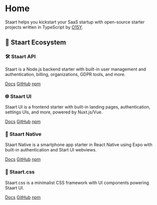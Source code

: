 # Home

Staart helps you kickstart your SaaS startup with open-source starter projects written in TypeScript by [O15Y](https://o15y.com).

## 🏁 Staart Ecosystem

### 🛠️ Staart API

Staart is a Node.js backend starter with built-in user management and authentication, billing, organizations, GDPR tools, and more.

[Docs](/api) [GitHub](https://github.com/o15y/staart) [npm](https://npmjs.com/package/@staart/manager)

### 🌐 Staart UI

Staart UI is a frontend starter with built-in landing pages, authentication, settings UIs, and more, powered by Nuxt.js/Vue.

[Docs](/ui) [GitHub](https://github.com/o15y/staart-ui) [npm](https://npmjs.com/package/@staart/ui)

### 📱 Staart Native

Staart Native is a smartphone app starter in React Native using Expo with built-in authentication and Start UI webviews.

[Docs](/native) [GitHub](https://github.com/o15y/staart-native) [npm](https://npmjs.com/package/@staart/native)

### 🎨 Staart.css

Staart.css is a minimalist CSS framework with UI components powering Staart UI.

[Docs](/css) [GitHub](https://github.com/o15y/staart.css) [npm](https://npmjs.com/package/@staart/css)
